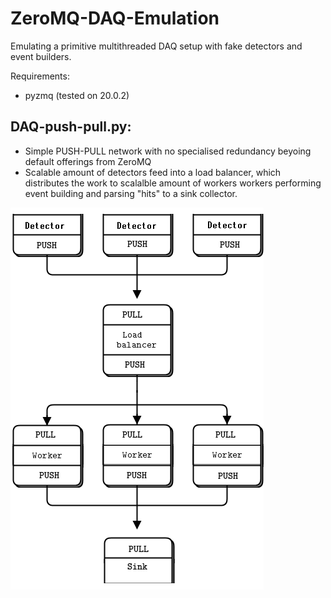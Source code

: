 # ZeroMQ-DAQ-Emulation
Emulating a primitive multithreaded DAQ setup with fake detectors and event builders.

Requirements:
- pyzmq (tested on 20.0.2)

## DAQ-push-pull.py:
- Simple PUSH-PULL network with no specialised redundancy beyoing default offerings from ZeroMQ
- Scalable amount of detectors feed into a load balancer, which distributes the work to scalalble amount of workers workers performing event building and parsing "hits" to a sink collector.

![PUSH-PULL schematic](graphics/DAQ-push-pull.png)
